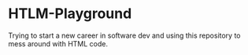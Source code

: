 # HTLM-Playground

Trying to start a new career in software dev and using this repository to mess around with HTML code.
